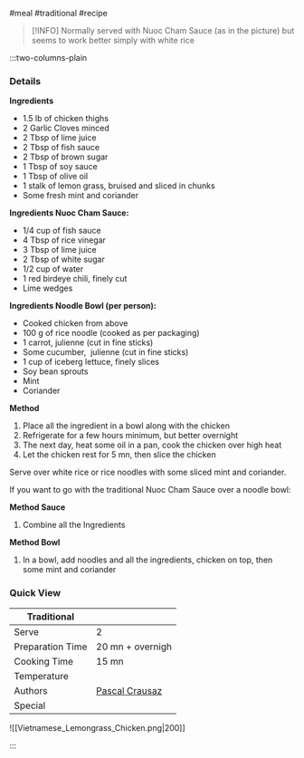 #meal #traditional #recipe

> [!INFO]
> Normally served with Nuoc Cham Sauce (as in the picture) but seems to work better simply with white rice

:::two-columns-plain

### Details
**Ingredients**

- 1.5 lb of chicken thighs
- 2 Garlic Cloves minced
- 2 Tbsp of lime juice
- 2 Tbsp of fish sauce
- 2 Tbsp of brown sugar
- 1 Tbsp of soy sauce
- 1 Tbsp of olive oil
- 1 stalk of lemon grass, bruised and sliced in chunks
- Some fresh mint and coriander


**Ingredients Nuoc Cham Sauce:**

- 1/4 cup of fish sauce
- 4 Tbsp of rice vinegar
- 3 Tbsp of lime juice
- 2 Tbsp of white sugar
- 1/2 cup of water
- 1 red birdeye chili, finely cut
- Lime wedges


**Ingredients Noodle Bowl (per person):**

- Cooked chicken from above
- 100 g of rice noodle (cooked as per packaging)
- 1 carrot, julienne (cut in fine sticks)
- Some cucumber,  julienne (cut in fine sticks)
- 1 cup of iceberg lettuce, finely slices
- Soy bean sprouts
- Mint
- Coriander


**Method**

1. Place all the ingredient in a bowl along with the chicken
2. Refrigerate for a few hours minimum, but better overnight
3. The next day, heat some oil in a pan, cook the chicken over high heat
4. Let the chicken rest for 5 mn, then slice the chicken 

  

Serve over white rice or rice noodles with some sliced mint and coriander.

If you want to go with the traditional Nuoc Cham Sauce over a noodle bowl:


**Method Sauce**

1. Combine all the Ingredients

  


**Method Bowl**

1. In a bowl, add noodles and all the ingredients, chicken on top, then some mint and coriander

  

  




### Quick View
| Traditional      |                                                |
| ---------------- | ---------------------------------------------- |
| Serve            | 2                                              |
| Preparation Time | 20 mn + overnigh                               |
| Cooking Time     | 15 mn                                          |
| Temperature      |                                                |
| Authors          | [Pascal Crausaz](mailto:pascal@askpascal.com)  |
| Special          |                                                |

![[Vietnamese_Lemongrass_Chicken.png|200]]

:::

